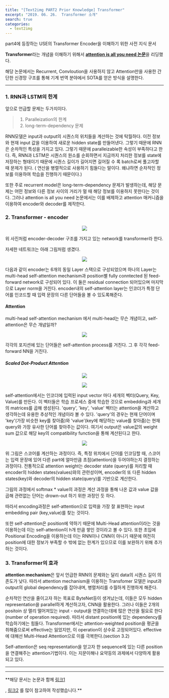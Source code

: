 ```yaml
---
title: "[Text2img PART2 Prior Knowledge] Transformer"
excerpt: "2019. 06. 26.  Transformer 소개"
search: true
categories: 
  - text2img
---
```


part4에 등장하는 USE의  Transformer Encoder을 이해하기 위한 사전 지식 문서

**Transformer**라는 개념을 이해하기 위해서 [**attention is all you need 논문**](https://arxiv.org/abs/1706.03762)을 리딩했다. 

해당 논문에서는 Recurrent, Convloution을 사용하지 않고 Attention만을 사용한 간단한 신경망 구조를 통해 기계 번역 분야에서 SOTA를 얻은 방식을 설명한다. 

----------------

### 1. RNN과 LSTM의 한계 

앞으로 언급할 문제는 두가지이다. 

> 1. Paralleization의 한계
> 2. long-term-dependency 문제

RNN모델은 input과 output의 시퀀스의 위치들을 계산하는 것에 탁월하다.  이전 정보와 현재 input 값을 이용하여 새로운 hidden state를 만들어낸다. 그렇기 때문에 RNN은 순차적인 특성을 가지고 있다. 그렇기 때문에 paralleizable한 속성이 부족하다고 한다. 즉, RNN과 LSTM은 시퀀스의 원소를 순회하면서 지금까지 처리한 정보를 state에 저장하는 형태이기 때문에 시퀀스 길이가 길어지면 길어질 수 록 batch로써 풀고자할 때 문제가 된다. ( 연산을 병렬적으로 사용하기 힘들다는 말이다.  왜냐하면 순차적인 정보를 이용하여 학습을 진행하기 때문이다.)

또한 주로 recurrent model은 long-term-dependency 문제가 발생하는데, 해당 문제는 어떤 정보와 다른 정보 사이의 거리가 멀 때 해당 정보를 이용하지 못한다는 것이다. 그러나 attention is all you need 논문에서는 이를 배제하고 attention 매커니즘을 이용하여 encoder와 decoder를 제작한다. 

### 2. Transformer - encoder 

<p align="center">
   <img src="https://user-images.githubusercontent.com/26568793/60103383-79755080-979a-11e9-8820-955b79cce77d.png">
</p>
위 사진처럼 encoder-decoder 구조를 가지고 있는 network를 transformer라 한다. 

자세한 네트워크는 아래 그림처럼 생겼다. 

<p align="center">
   <img src="https://user-images.githubusercontent.com/26568793/58311386-d1d7cc00-7e43-11e9-832d-d9240243c054.png">
</p>
다음과 같이 encoder는 6개의 동일 Layer 스택으로 구성되었으며 하나의 Layer는 multi-head self-attention mechanism과 position별 fully conntected 된 feed-forward network로 구성되어 있다. 이 둘은 residual connection 되어있으며 마지막으로 Layer norm을 거친다.  encoder내의  self-attention layer는 인코더가 특정 단어를 인코드할 때 입력 문장의 다른 단어들을 볼 수 있도록해준다. 

#### Attention
multi-head self-attention mechanism 에서 multi-head는 무슨 개념이고, self-attention은 무슨 개념일까? 

<p align="center">
   <img src="https://user-images.githubusercontent.com/26568793/60107177-7467cf80-97a1-11e9-8da9-d0f139d4d6b6.png">
</p>

 각각의 포지션에 있는 단어들은 self-attention process를 거친다. 그 후 각각 feed-forward NN을 거친다.  
 
 ##### Scaled Dot-Product Attention 
 
<p align="center">
   <img src="https://user-images.githubusercontent.com/26568793/60160864-4762fd80-9831-11e9-82ba-c46f3241fd7b.png">
</p>

<p align="center">
   <img src="https://user-images.githubusercontent.com/26568793/60112621-1b9d3480-97ab-11e9-8428-cf9bdbc14591.png">
</p>

self-attention에서는 인코더에 입력된 input vector 마다 세개의 벡터(Query, Key, Value)를 만든다.  이 벡터들은 학습 프로세스 중에 학습한 것으로 embedding과 세개의 matrices를 곱해 생성된다. 
'query', 'key', 'value' 벡터는 attention을 계산하고 생각하는데 유용한 추상적인 개념이라 볼 수 있다. 
'query'의 경우는 현재 단어이며 'key'(가장 비슷한 key를 찾아줌)와 'value'(key에 해당하는 value를 찾아줌)는 현재query와 가장 유사한 단어를 찾아주는 값이다. 
여기서 output은 value값의 weight sum 값으로 해당 key의 compatibility function을 통해 계산된다고 한다. 

<p align="center">
   <img src="https://user-images.githubusercontent.com/26568793/60114146-2efdcf00-97ae-11e9-835a-3a5fc12b396f.png">
</p>

위 그림은 스코어를 계산하는 과정이다.  즉, 특정 위치에서 단어를 인코딩할 때, 스코어는 입력 문장에 있어 다른 part에 얼마만큼 초점(attention)을 두어야하는지 결정하는 과정이다.  전통적으로 attention weight는 decoder state (query)를 처리할 때 encoder의 hidden states(values)와의 관련성이며, encoder의 또 다른 hidden states(key)와 decoder의 hidden state(query)를 기반으로 계산한다. 

그림의 과정에서 softmax * value의 과정은 계산 과정을 통해 나온 값과 value 값을 곱해 관련없는 단어는 drown-out 하기 위한 과정인 듯 하다. 

따라서 encoding과정은 self-attention으로 입력을 가장 잘 표현하는 input embedding pair (key,value)를 찾는 것이다. 

또한 self-attention은 position에 약하기 때문에 Multi-Head attention이라는 것을 이용하는데 이는 self-attention이 h개 만큼 쌓인 것이라고 볼 수 있다.
또한 초입에 Positional Encoding을 이용하는데 이는 RNN이나 CNN이 아니기 때문에 여전히 position에 대한 정보가 부족할 수 밖에 없는 한계가 있으므로 이를 보완하기 위해 추가하는 것이다.  






### 3. Transformer의 효과



**attention mechanism**은 앞서 언급한 RNN의 문제와는 달리 data의 시퀀스 길이 의존도가 낮다. 따라서 attention mechanism을 이용하는 Transfomer 모델은 input과 output의 global dependency를 잡아내며, 병렬처리를 수월하게 진행하게 해준다. 

순차적인 연산을 줄이고자 하는 목표로 ByteNet등이 생겨났는데, 이들은 모두 hidden representation을 parallel하게 계산하고자, CNN을 활용한다. 그러나 이들은 2개의 positoin 상 멀리 떨어져있는 input - output을 연결하는데에 많은 연산을 필요로 한다(number of operation required). 따라서 distant position에 있는 dependency를 학습하기에는 힘들다. Transformer에서는 attention-weighted position을 평균을 취해줌으로써 effective는 잃었지만, 이 operation이 상수로 고정되어있다. effective에 대해선 Multi-Head Attention으로 이를 극복한다.(section 3.2)

Self-attention은 seq representation을 얻고자 한 sequence에 있는 다른 position을 연결해주는 attention기법이다. 이는 지문이해나 요약등의 과제에서 다양하게 활용되고 있다.

-----------

------------------------------

**해당 문서는 논문과 함께 [링크1](<https://jalammar.github.io/illustrated-transformer/](https://jalammar.github.io/illustrated-transformer/>) 

, [링크2](<http://blog.naver.com/PostView.nhn?blogId=hist0134&logNo=221035988217&redirect=Dlog&widgetTypeCall=true>) 를 많이 참고하여 작성했습니다.**
